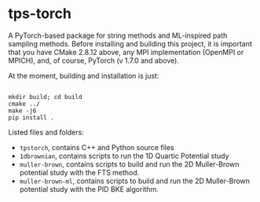 # tps-torch

A PyTorch-based package for string methods and ML-inspired path sampling methods. Before installing and building this project, it is important that you have CMake 2.8.12 above, any MPI implementation (OpenMPI or MPICH), and, of course, PyTorch (v 1.7.0 and above).

At the moment, building and installation is just:

```console

mkdir build; cd build
cmake ../
make -j6
pip install .

```

Listed files and folders:
- `tpstorch`, contains C++ and Python source files
- `1dbrownian`, contains scripts to run the 1D Quartic Potential study
- `muller-brown`, contains scripts to build and run the 2D Muller-Brown potential study with the FTS method. 
- `muller-brown-ml`, contains scripts to build and run the 2D Muller-Brown potential study with the PID BKE algorithm. 
